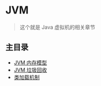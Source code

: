 # JVM

> 这个就是 Java 虚拟机的相关章节

## 主目录

- [JVM 内存模型](./JVM_Memory_Model.md)
- [JVM 垃圾回收](./JVM_Garbage_Collection.md)
- [类加载机制](./ClassLoader.md)